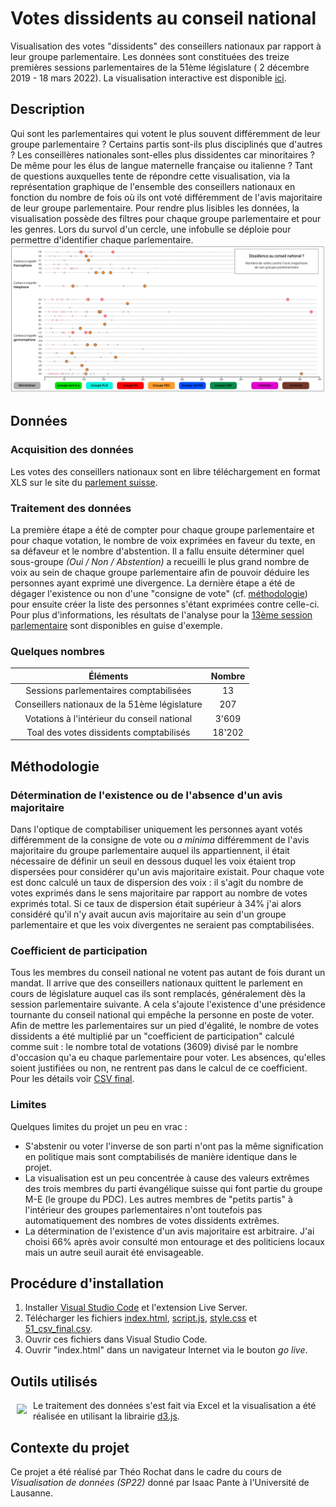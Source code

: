 # Votes dissidents au conseil national
Visualisation des votes "dissidents" des conseillers nationaux par rapport à leur groupe parlementaire. Les données sont constituées des treize premières sessions parlementaires de la 51ème législature ( 2 décembre 2019 - 18 mars 2022). La visualisation interactive est disponible [ici](https://theor98.github.io/).

## Description
Qui sont les parlementaires qui votent le plus souvent différemment de leur groupe parlementaire ? Certains partis sont-ils plus disciplinés que d'autres ? Les conseillères nationales sont-elles plus dissidentes car minoritaires ? De même pour les élus de langue maternelle française ou italienne ? Tant de questions auxquelles tente de répondre cette visualisation, via la représentation graphique de l'ensemble des conseillers nationaux en fonction du nombre de fois où ils ont voté différemment de l'avis majoritaire de leur groupe parlementaire. Pour rendre plus lisibles les données, la visualisation possède des filtres pour chaque groupe parlementaire et pour les genres. Lors du survol d'un cercle, une infobulle se déploie pour permettre d'identifier chaque parlementaire. 
![alt text](img/img1.PNG "exemple")


## Données
### Acquisition des données
Les votes des conseillers nationaux sont en libre téléchargement en format XLS sur le site du [parlement suisse](https://www.parlament.ch/fr/ratsbetrieb/abstimmungen/abstimmung-nr-xls).

### Traitement des données
La première étape a été de compter pour chaque groupe parlementaire et pour chaque votation, le nombre de voix exprimées en faveur du texte, en sa défaveur et le nombre d'abstention. Il a fallu ensuite déterminer quel sous-groupe _(Oui / Non / Abstention)_ a recueilli le plus grand nombre de voix au sein de chaque groupe parlementaire afin de pouvoir déduire les personnes ayant exprimé une divergence. La dernière étape a été de dégager l'existence ou non d'une "consigne de vote" (cf. [méthodologie](#Méthodologie)) pour ensuite créer la liste des personnes s'étant exprimées contre celle-ci. 
Pour plus d'informations, les résultats de l'analyse pour la [13ème session parlementaire](5113_prêt.xlsb.xlsx) sont disponibles en guise d'exemple.

### Quelques nombres 
| Éléments | Nombre |
|:--------:|:------:|
|Sessions parlementaires comptabilisées |13     |
|Conseillers nationaux de la 51ème législature|207     |
|Votations à l'intérieur du conseil national|3'609     |
|Toal des votes dissidents comptabilisés    |18'202      |

## Méthodologie
### Détermination de l'existence ou de l'absence d'un avis majoritaire 
Dans l'optique de comptabiliser uniquement les personnes ayant votés différemment de la consigne de vote ou _a minima_ différemment de l'avis majoritaire du groupe parlementaire auquel ils appartiennent, il était nécessaire de définir un seuil en dessous duquel les voix étaient trop dispersées pour considérer qu'un avis majoritaire existait. Pour chaque vote est donc calculé un taux de dispersion des voix : il s'agit du nombre de votes exprimés dans le sens majoritaire par rapport au nombre de votes exprimés total. Si ce taux de dispersion était supérieur à 34% j'ai alors considéré qu'il n'y avait aucun avis majoritaire au sein d'un groupe parlementaire et que les voix divergentes ne seraient pas comptabilisées.

### Coefficient de participation
Tous les membres du conseil national ne votent pas autant de fois durant un mandat. Il arrive que des conseillers nationaux quittent le parlement en cours de législature auquel cas ils sont remplacés, généralement dès la session parlementaire suivante. A cela s'ajoute l'existence d'une présidence tournante du conseil national qui empêche la personne en poste de voter. Afin de mettre les parlementaires sur un pied d'égalité, le nombre de votes dissidents a été multiplié par un "coefficient de participation" calculé comme suit : le nombre total de votations (3609) divisé par le nombre d'occasion qu'a eu chaque parlementaire pour voter. Les absences, qu'elles soient justifiées ou non, ne rentrent pas dans le calcul de ce coefficient. Pour les détails voir [CSV final](51_csv_final.csv).

### Limites
Quelques limites du projet un peu en vrac :
  - S'abstenir ou voter l'inverse de son parti n'ont pas la même signification en politique mais sont comptabilisés de manière identique dans le projet.
  - La visualisation est un peu concentrée à cause des valeurs extrêmes des trois membres du parti évangélique suisse qui font partie du groupe M-E (le groupe du PDC). Les autres membres de "petits partis" à l'intérieur des groupes parlementaires n'ont toutefois pas automatiquement des nombres de votes dissidents extrêmes. 
  - La détermination de l'existence d'un avis majoritaire est arbitraire. J'ai choisi 66% après avoir consulté mon entourage et des politiciens locaux mais un autre seuil aurait été envisageable. 

## Procédure d'installation
1. Installer [Visual Studio Code](https://code.visualstudio.com/) et l'extension Live Server.
2. Télécharger les fichiers [index.html](index.html), [script.js](script.js), [style.css](style.css) et [51_csv_final.csv](Données/51_csv_final.csv).
3. Ouvrir ces fichiers dans Visual Studio Code.
4. Ouvrir "index.html" dans un navigateur Internet via le bouton _go live_.

## Outils utilisés
<a href="https://d3js.org"><img src="https://d3js.org/logo.svg" align="left" hspace="10" vspace="6"></a>
Le traitement des données s'est fait via Excel et la visualisation a été réalisée en utilisant la librairie [d3.js](https://d3js.org/).

## Contexte du projet
Ce projet a été réalisé par Théo Rochat dans le cadre du cours de _Visualisation de données (SP22)_ donné par Isaac Pante à l'Université de Lausanne.
